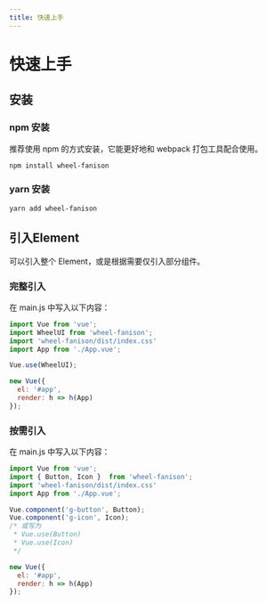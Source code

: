 ```yaml
---
title: 快速上手
---
```


# 快速上手

## 安装

### npm 安装

推荐使用 npm 的方式安装，它能更好地和 webpack 打包工具配合使用。
```
npm install wheel-fanison
```

### yarn 安装

```
yarn add wheel-fanison
```
  
## 引入Element
可以引入整个 Element，或是根据需要仅引入部分组件。

### 完整引入
在 main.js 中写入以下内容：
```js
import Vue from 'vue';
import WheelUI from 'wheel-fanison';
import 'wheel-fanison/dist/index.css'
import App from './App.vue';

Vue.use(WheelUI);

new Vue({
  el: '#app',
  render: h => h(App)
});
```


### 按需引入
在 main.js 中写入以下内容：
```js
import Vue from 'vue';
import { Button, Icon }  from 'wheel-fanison';
import 'wheel-fanison/dist/index.css'
import App from './App.vue';

Vue.component('g-button', Button);
Vue.component('g-icon', Icon);
/* 或写为
 * Vue.use(Button)
 * Vue.use(Icon)
 */

new Vue({
  el: '#app',
  render: h => h(App)
});
```